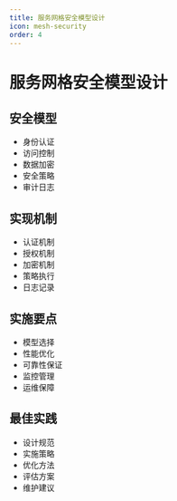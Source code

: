 ```yaml
---
title: 服务网格安全模型设计
icon: mesh-security
order: 4
---
```


# 服务网格安全模型设计

## 安全模型
- 身份认证
- 访问控制
- 数据加密
- 安全策略
- 审计日志

## 实现机制
- 认证机制
- 授权机制
- 加密机制
- 策略执行
- 日志记录

## 实施要点
- 模型选择
- 性能优化
- 可靠性保证
- 监控管理
- 运维保障

## 最佳实践
- 设计规范
- 实施策略
- 优化方法
- 评估方案
- 维护建议
